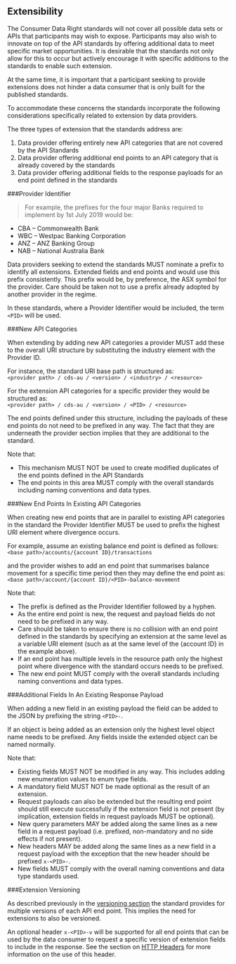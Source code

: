 ## Extensibility

The Consumer Data Right standards will not cover all possible data sets or APIs that participants may wish to expose. Participants may also wish to innovate on top of the API standards by offering additional data to meet specific market opportunities. It is desirable that the standards not only allow for this to occur but actively encourage it with specific additions to the standards to enable such extension.

At the same time, it is important that a participant seeking to provide extensions does not hinder a data consumer that is only built for the published standards.

To accommodate these concerns the standards incorporate the following considerations specifically related to extension by data providers.


The three types of extension that the standards address are:

1. Data provider offering entirely new API categories that are not covered by the API Standards
2. Data provider offering additional end points to an API category that is already covered by the standards
3. Data provider offering additional fields to the response payloads for an end point defined in the
standards

###Provider Identifier

>For example, the prefixes for the four major Banks required to implement by 1st July 2019 would be:
<ul>
<li>CBA – Commonwealth Bank</li>
<li>WBC – Westpac Banking Corporation</li>
<li>ANZ – ANZ Banking Group</li>
<li>NAB – National Australia Bank</li>
</ul>

Data providers seeking to extend the standards MUST nominate a prefix to identify all extensions.  Extended fields and end points and would use this prefix consistently. This prefix would be, by preference, the ASX symbol for the provider. Care should be taken not to use a prefix already adopted by another provider in the regime.

In these standards, where a Provider Identifier would be included, the term `<PID>` will be used.

###New API Categories

When extending by adding new API categories a provider MUST add these to the overall URI structure by substituting the industry element with the Provider ID.

For instance, the standard URI base path is structured as:  
`<provider path> / cds-au / <version> / <industry> / <resource>`

For the extension API categories for a specific provider they would be structured as:  
`<provider path> / cds-au / <version> / <PID> / <resource>`

The end points defined under this structure, including the payloads of these end points do not need to be prefixed in any way. The fact that they are underneath the provider section implies that they are additional to the standard.


Note that:

* This mechanism MUST NOT be used to create modified duplicates of the end points defined in the API Standards
* The end points in this area MUST comply with the overall standards including naming conventions and data types.

###New End Points In Existing API Categories

When creating new end points that are in parallel to existing API categories in the standard the Provider Identifier MUST be used to prefix the highest URI element where divergence occurs.

For example, assume an existing balance end point is defined as follows:  
`<base path>/accounts/{account ID}/transactions`

and the provider wishes to add an end point that summarises balance movement for a specific time period then they may define the end point as:  
`<base path>/account/{account ID}/<PID>-balance-movement`


Note that:

* The prefix is defined as the Provider Identifier followed by a hyphen.
* As the entire end point is new, the request and payload fields do not need to be prefixed in any way.
* Care should be taken to ensure there is no collision with an end point defined in the standards by specifying an extension at the same level as a variable URI element (such as at the same level of the {account ID} in the example above).
* If an end point has multiple levels in the resource path only the highest point where divergence with the standard occurs needs to be prefixed.
* The new end point MUST comply with the overall standards including naming conventions and data types.

###Additional Fields In An Existing Response Payload

When adding a new field in an existing payload the field can be added to the JSON by prefixing the string `<PID>-`.

If an object is being added as an extension only the highest level object name needs to be prefixed. Any fields inside the extended object can be named normally.


Note that:

* Existing fields MUST NOT be modified in any way. This includes adding new enumeration values to enum type fields.
* A mandatory field MUST NOT be made optional as the result of an extension.
* Request payloads can also be extended but the resulting end point should still execute successfully if the extension field is not present (by implication, extension fields in request payloads MUST be optional).
* New query parameters MAY be added along the same lines as a new field in a request payload (i.e. prefixed, non-mandatory and no side effects if not present).
* New headers MAY be added along the same lines as a new field in a request payload with the exception that the new header should be prefixed `x-<PID>-`.
* New fields MUST comply with the overall naming conventions and data type standards used.

###Extension Versioning

As described previously in the [versioning section](#versioning) the standard provides for multiple versions of each API end point.  This implies the need for extensions to also be versioned.

An optional header `x-<PID>-v` will be supported for all end points that can be used by the data consumer to request a specific version of extension fields to include in the response.  See the section on [HTTP Headers](#http-headers) for more information on the use of this header.
